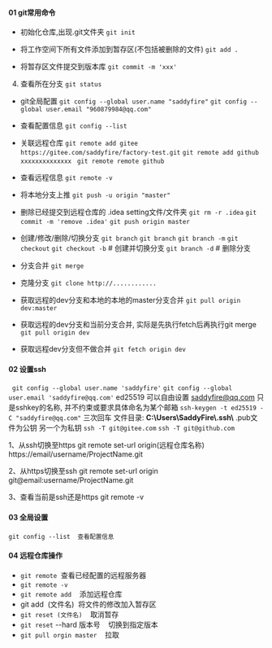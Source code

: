 #### 01 git常用命令

- 初始化仓库,出现.git文件夹
`git init `

- 将工作空间下所有文件添加到暂存区(不包括被删除的文件)
`git add .`

- 将暂存区文件提交到版本库
`git commit -m 'xxx'`

4. 查看所在分支
`git status`

- git全局配置
`git config --global user.name "saddyfire"`
`git config --global user.email "960879984@qq.com"`
- 查看配置信息
`git config --list`

- 关联远程仓库
`git remote add gitee https://gitee.com/saddyfire/factory-test.git`
`git remote add github xxxxxxxxxxxxxx `
`git remote remote github`

- 查看远程信息
`git remote -v`

- 将本地分支上推
`git push -u origin "master"`

- 删除已经提交到远程仓库的 .idea setting文件/文件夹
`git rm -r .idea`
`git commit -m 'remove .idea'`
`git push origin master`

- 创建/修改/删除/切换分支
`git branch`
`git branch`
`git branch -m`
`git checkout`
`git checkout -b`	 # 创建并切换分支
`git branch -d`	# 删除分支

- 分支合并
`git merge`

- 克隆分支
`git clone http://............`

- 获取远程的dev分支和本地的本地的master分支合并
`git pull origin dev:master`

- 获取远程的dev分支和当前分支合并, 实际是先执行fetch后再执行git merge
`git pull origin dev`

- 获取远程dev分支但不做合并
`git fetch origin dev `


#### 02 设置ssh
` git config --global user.name 'saddyfire'`
`git config --global user.email 'saddyfire@qq.com'`
ed25519 可以自由设置 
saddyfire@qq.com 只是sshkey的名称, 并不约束或要求具体命名为某个邮箱
`ssh-keygen -t ed25519 -C "saddyfire@qq.com"`
三次回车
文件目录:  **C:\\Users\\SaddyFire\\.ssh\\**
.pub文件为公钥
另一个为私钥
`ssh -T git@gitee.com`
`ssh -T git@github.com`


1、从ssh切换至https 
git remote set-url origin(远程仓库名称) https://email/username/ProjectName.git 
 
2、从https切换至ssh 
git remote set-url origin git@email:username/ProjectName.git 
 
3、查看当前是ssh还是https 
git remote -v




#### 03 全局设置

`git config --list  查看配置信息`

#### 04 远程仓库操作

- `git remote`  查看已经配置的远程服务器
- `git remote -v`
- `git remote add`    添加远程仓库
- git add  (文件名)  将文件的修改加入暂存区
- `git reset (文件名)`    取消暂存
- `git reset` --hard 版本号    切换到指定版本
- `git pull orgin master`    拉取